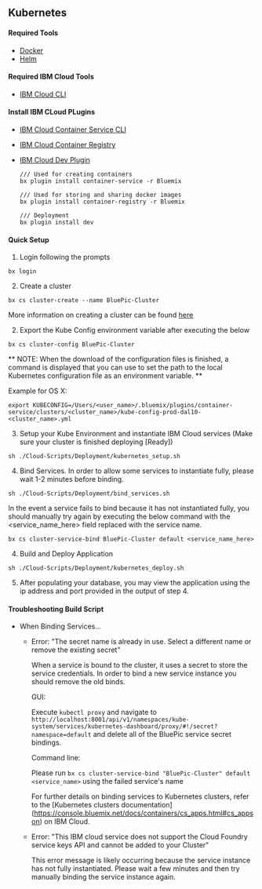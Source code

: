 ## Kubernetes

#### Required Tools
- [Docker](https://docs.docker.com/engine/installation/)
- [Helm](https://docs.helm.sh/using_helm/#quickstart-guide)

#### Required IBM Cloud Tools
- [IBM Cloud CLI](https://console.bluemix.net/docs/cli/reference/bluemix_cli/get_started.html#getting-started)

#### Install IBM CLoud PLugins
- [IBM Cloud Container Service CLI](https://console.bluemix.net/docs/containers/cs_cli_install.html#cs_cli_install)
- [IBM Cloud Container Registry](https://console.bluemix.net/docs/services/Registry/registry_setup_cli_namespace.html#registry_setup_cli_namespace)
- [IBM Cloud Dev Plugin](https://console.bluemix.net/docs/cloudnative/dev_cli.html#developercli)

  ```
  /// Used for creating containers
  bx plugin install container-service -r Bluemix

  /// Used for storing and sharing docker images
  bx plugin install container-registry -r Bluemix

  /// Deployment
  bx plugin install dev

  ```

#### Quick Setup
1. Login following the prompts
  ```
  bx login
  ```

2. Create a cluster
  ```
  bx cs cluster-create --name BluePic-Cluster
  ```
  More information on creating a cluster can be found [here](https://console.bluemix.net/docs/containers/cs_cluster.html#cs_cluster)

2. Export the Kube Config environment variable after executing the below
  ```
  bx cs cluster-config BluePic-Cluster
  ```
 ** NOTE: When the download of the configuration files is finished, a command is displayed that you can use to set the path to the local Kubernetes configuration file as an environment variable. **

 Example for OS X:

 ```
 export KUBECONFIG=/Users/<user_name>/.bluemix/plugins/container-service/clusters/<cluster_name>/kube-config-prod-dal10-<cluster_name>.yml
 ```

3. Setup your Kube Environment and instantiate IBM Cloud services (Make sure your cluster is finished deploying [Ready])

  ```
  sh ./Cloud-Scripts/Deployment/kubernetes_setup.sh
  ```

4. Bind Services. In order to allow some services to instantiate fully, please wait 1-2 minutes before binding.

  ```
  sh ./Cloud-Scripts/Deployment/bind_services.sh
  ```

  In the event a service fails to bind because it has not instantiated fully, you should manually try again by executing the below command with the <service_name_here> field replaced with the service name.

  `bx cs cluster-service-bind BluePic-Cluster default <service_name_here>`

4. Build and Deploy Application

  ```
  sh ./Cloud-Scripts/Deployment/kubernetes_deploy.sh
  ```

5. After populating your database, you may view the application using the ip address and port provided in the output of step 4.

#### Troubleshooting Build Script
- When Binding Services...
  - Error: "The secret name is already in use.  Select a different name or remove the existing secret"

    When a service is bound to the cluster, it uses a secret to store the service credentials. In order to bind a new service instance you should remove the old binds.

    GUI:

    Execute `kubectl proxy` and navigate to `http://localhost:8001/api/v1/namespaces/kube-system/services/kubernetes-dashboard/proxy/#!/secret?namespace=default` and delete all of the BluePic service secret bindings.

    Command line:

    Please run `bx cs cluster-service-bind "BluePic-Cluster" default <service_name>` using the failed service's name

    For further details on binding services to Kubernetes clusters, refer to the [Kubernetes clusters documentation] (https://console.bluemix.net/docs/containers/cs_apps.html#cs_appson) on IBM Cloud.
  - Error: "This IBM cloud service does not support the Cloud Foundry service keys API and cannot be added to your Cluster"

    This error message is likely occurring because the service instance has not fully instantiated. Please wait a few minutes and then try manually binding the service instance again.
